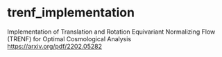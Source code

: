 # trenf_implementation
Implementation of Translation and Rotation Equivariant Normalizing Flow (TRENF) for Optimal Cosmological Analysis https://arxiv.org/pdf/2202.05282
